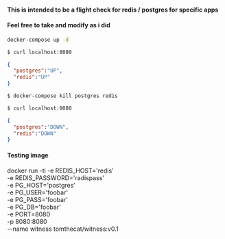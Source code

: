 
#### This is intended to be a flight check for redis / postgres for specific apps

#### Feel free to take and modify as i did

```bash
docker-compose up -d
```

```bash
$ curl localhost:8080
```

```json
{
  "postgres":"UP",
  "redis":"UP"
}
```

```bash
$ docker-compose kill postgres redis

$ curl localhost:8080
```

```json
{
  "postgres":"DOWN",
  "redis":"DOWN"
}
```

#### Testing image

docker run -ti -e REDIS_HOST='redis' \
-e REDIS_PASSWORD='radispass' \
-e PG_HOST='postgres' \
-e PG_USER='foobar' \
-e PG_PASS='foobar' \
-e PG_DB='foobar' \
-e PORT=8080 \
-p 8080:8080 \
--name witness tomthecat/witness:v0.1

